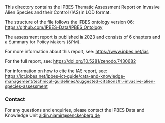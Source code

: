This directory contains the IPBES Thematic Assessment Report on Invasive Alien Species and their Control (IAS) in LOD format.

The structure of the file follows the IPBES ontology version 06:
https://github.com/IPBES-Data/IPBES_Ontology

The assessment report is published in 2023 and consists of 6 chapters and a Summary for Policy Makers (SPM).

For more information about this report, see: https://www.ipbes.net/ias 

For the full report, see: https://doi.org/10.5281/zenodo.7430682

For information on how to cite the IAS report, see: https://ict.ipbes.net/ipbes-ict-guide/data-and-knowledge-management/technical-guidelines/suggested-citations#i.-invasive-alien-species-assessment


### Contact

For any questions and enquiries, please contact the IPBES Data and Knowledge Unit <aidin.niamir@senckenberg.de>